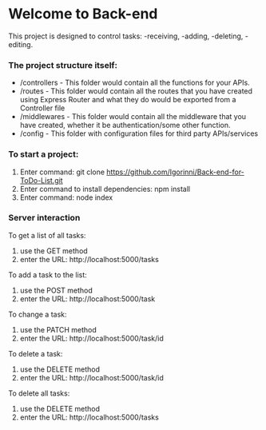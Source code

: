 # Welcome to Back-end 

This project is designed to control tasks: -receiving, -adding, -deleting, -editing.


### The project structure itself:
- /controllers - This folder would contain all the functions for your APIs.
- /routes - This folder would contain all the routes that you have created using Express Router and what they do would be exported from a Controller file
- /middlewares - This folder would contain all the middleware that you have created, whether it be authentication/some other function.
- /config - This folder with configuration files for third party APIs/services


### To start a project:
1) Enter command: git clone https://github.com/Igorinni/Back-end-for-ToDo-List.git 
2) Enter command to install dependencies: npm install
3) Enter command: node index

### Server interaction
To get a list of all tasks: 
1) use the GET method 
2) enter the URL: http://localhost:5000/tasks

To add a task to the list:
1) use the POST method
2) enter the URL: http://localhost:5000/task

To change a task:
1) use the PATCH method
2) enter the URL: http://localhost:5000/task/id

To delete a task:
1) use the DELETE method
2) enter the URL: http://localhost:5000/task/id

To delete all tasks:
1) use the DELETE method
2) enter the URL: http://localhost:5000/tasks